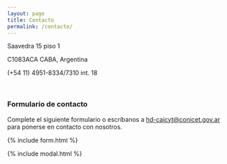 ```yaml
---
layout: page
title: Contacto
permalink: /contacto/
---
```


Saavedra 15 piso 1

C1083ACA CABA, Argentina

(+54 11) 4951-8334/7310 int. 18


<br>


### Formulario de contacto

Complete el siguiente formulario o escríbanos a [hd-caicyt@conicet.gov.ar](mailto:{{site.email}}) para ponerse en contacto con nosotros.

{% include form.html %}

{% include modal.html %}

